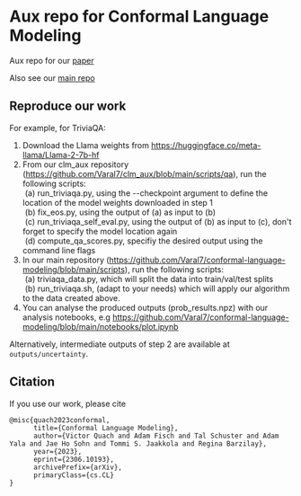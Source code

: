 # Aux repo for Conformal Language Modeling

Aux repo for our [paper](https://arxiv.org/abs/2306.10193)

Also see our [main repo](https://github.com/Varal7/conformal-language-modeling)

## Reproduce our work

For example, for TriviaQA:

1. Download the Llama weights from https://huggingface.co/meta-llama/Llama-2-7b-hf
2. From our clm_aux repository (https://github.com/Varal7/clm_aux/blob/main/scripts/qa), run the following scripts:  
 (a) run_triviaqa.py, using the --checkpoint argument to define the location of the model weights downloaded in step 1  
 (b) fix_eos.py, using the output of (a) as input to (b)  
 (c) run_triviaqa_self_eval.py, using the output of (b) as input to (c), don't forget to specify the model location again  
 (d) compute_qa_scores.py, specifiy the desired output using the command line flags  
3. In our main repository (https://github.com/Varal7/conformal-language-modeling/blob/main/scripts), run the following scripts:  
 (a) triviaqa_data.py, which will split the data into train/val/test splits  
 (b) run_triviaqa.sh, (adapt to your needs) which will apply our algorithm to the data created above.  
4. You can analyse the produced outputs (prob_results.npz) with our analysis notebooks, e.g https://github.com/Varal7/conformal-language-modeling/blob/main/notebooks/plot.ipynb

Alternatively, intermediate outputs of step 2 are available at `outputs/uncertainty`.

## Citation

If you use our work, please cite

```
@misc{quach2023conformal,
      title={Conformal Language Modeling}, 
      author={Victor Quach and Adam Fisch and Tal Schuster and Adam Yala and Jae Ho Sohn and Tommi S. Jaakkola and Regina Barzilay},
      year={2023},
      eprint={2306.10193},
      archivePrefix={arXiv},
      primaryClass={cs.CL}
}
```

